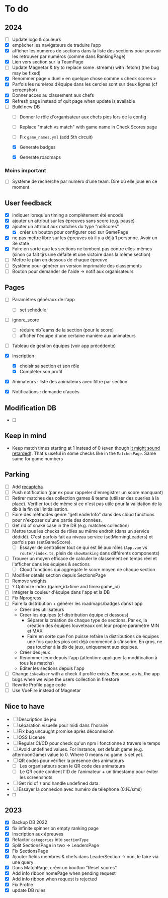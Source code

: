 # To do

## 2024

- [ ] Update logo & couleurs
- [x] empêcher les navigateurs de traduire l’app
- [x] afficher les numéros de sections dans la liste des sections pour pouvoir les retrouver par numéros (comme dans RankingPage)
- [x] Lien vers section sur la TeamPage
- [ ] Update Magnetar & try to replace some .stream() with .fetch() (the bug may be fixed)
- [x] Renommer page « duel » en quelque chose comme « check scores »
- [x] Parfois les numéros d’équipe dans les cercles sont sur deux lignes (cf screenshot)
- [x] Donner acces au classement aux chefs
- [x] Refresh page instead of quit page when update is available
- [ ] Build new DB
  - [ ] Donner le rôle d'organisateur aux chefs pios lors de la config
  - [ ] Replace "match vs match" with game name in Check Scores page
  - [ ] Fix `game_names.yml` (add 5th circuit)
  - [x] Generate badges
  - [x] Generate roadmaps


### Moins important

- [ ] Système de recherche par numéro d’une team. Dire où elle joue en ce moment

## User feedback

- [x] indiquer lorsqu'un timing a complétement été encodé
- [x] ajouter un attribut sur les épreuves sans score (e.g. pause)
- [x] ajouter un attribut aux matches du type "noScores"
  - [x] créer un bouton pour configurer ceci sur GamePage
- [x] ne pas mettre libre sur les épreuves où il y a déjà 1 personne. Avoir un 3e state
- [x] Faire en sorte que les sections ne tombent pas contre elles-mêmes (sinon ça fait tjrs une défaite et une victoire dans la même section)
- [ ] Mettre le plan en dessous de chaque épreuve
- [ ] Système pour générer un version imprimable des classements
- [ ] Bouton pour demander de l'aide -> notif aux organisateurs

## Pages

- [ ] Paramètres généraux de l'app

  - [ ] set schedule
- [ ] ignore_score

  - [ ] réduire nbTeams de la section (pour le score)
  - [ ] afficher l'équipe d'une certaine manière aux animateurs
- [ ] Tableau de gestion équipes (voir app précédente)
- [x] Inscription : 
  - [x] choisir sa section et son rôle
  - [x] Compléter son profil
- [x] Animateurs : liste des animateurs avec filtre par section
- [x] Notifications : demande d'accès

## Modification DB

- [ ] 

## Keep in mind

- Keep match times starting at 1 instead of 0 (even though [it might sound retarded](https://preview.redd.it/iwnqgrrbls5z.png?auto=webp&s=746c0b97fbb5ba8effbe596ad9f2e5c38832bea2)). That's useful in some checks like in the `MatchesPage`. Same same for game numbers

## Parking

- [ ] Add [recaptcha](https://firebase.google.com/docs/app-check/web/recaptcha-provider?authuser=1&hl=fr) 
- [ ] Push notification (par ex pour rappeler d'enregistrer un score manquant)
- [ ] Retirer matches des collection games & teams (utiliser des queries à la place). Vérifier tout de même si ce n'est pas utile pour la validation de la db à la fin de l'initialisation.
- [ ] Faire des méthodes genre "getLeaderInfo" dans des cloud functions pour n'exposer qu'une partie des données.
- [ ] Get rid of snake case in the DB (e.g. matches collection)
- [ ] Mettre tous les checks de rôles au même endroit (dans un service dédidé). C'est parfois fait au niveau service (setMorningLeaders) et parfois pas (setGameScore). 
  - [ ] Essayer de centraliser tout ce qui est lié aux rôles (`App.vue` vs `router/index.ts`, plein de `showRanking` dans différents components)
- [ ] Trouver un moyen efficace de calculer le classement en temps réel et l'afficher dans les équipes & sections
  - [ ] Cloud functions qui aggregate le score moyen de chaque section
- [ ] Modifier détails section depuis SectionsPage
- [ ] Remove weights
- [ ] ? Optimize index (game_id>time and time>game_id)
- [ ] Intégrer la couleur d'équipe dans l'app et la DB
- [ ] Fix Nprogress
- [ ] Faire la distribution + générer les roadmaps/badges dans l'app
  - Créer des utilisateurs	
  - Créer les équipes (cf distribution équipe ci dessous)
    - Séparer la création de chaque type de sections. Par ex, la création des équipes louveteaux ont leur propre paramètre MIN et MAX 
    - Faire en sorte que l'on puisse refaire la distributions de équipes une fois que les pios ont déjà commencé à s'inscrire. En gros, ne pas toucher à la db de jeux, uniquement aux équipes. 
  - Créer des jeux
  - Renommer jeux depuis l'app (attention: appliquer la modification à tous les matchs)
  - Editer les sections depuis l'app
- [ ] Change `isNewUser` with a check if profile exists. Because, as is, the app bugs when we wipe the users collection in firestore
- [ ] Rewrite Profile page code
- [ ] Use VueFire instead of Magnetar

## Nice to have

- [ ] Description de jeu
- [ ] séparation visuelle pour midi dans l'horaire
- [ ] Fix bug uncaught promise après déconnexion
- [ ] OSS License
- [ ] Regular CI/CD pour check qu'un npm i fonctionne à travers le temps
- [ ] Avoid undefined values. 
  For instance, set default game (e.g. afternoonGame) value to 0. Where 0 means no game is set yet.
- [ ] QR codes pour vérifier la présence des animateurs
  - [ ] Les organisateurs scan le QR code des animateurs
  - [ ] Le QR code contient l'ID de l'animateur + un timestamp pour éviter les screenshots
- [ ] Get rid of `?` and handle undefined data.
- [ ] Essayer la connexion avec numéro de téléphone (0.1€/sms)
- [ ] 

## 2023

- [x] Backup DB 2022
- [x] fix infinite spinner on empty ranking page
- [x] Inscription aux épreuves
- [x] Refactor `categories` into  `sectionType`
- [x] Split SectionsPage in two -> LeadersPage
- [x] Fix SectionsPage
- [x] Ajouter fields membres & chefs dans LeaderSection -> non, le faire via une query
- [x] Dans MatchPage, créer un boutton "Reset scores"
- [x] Add info ribbon homePage when pending request
- [x] Add info ribbon when request is rejected
- [x] Fix Profile
- [x] update DB rules
